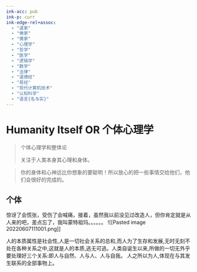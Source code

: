 ```yaml
---
ink-acc: pub
ink-p: curr
ink-edge-rel+assoc:
  - "道家"
  - "佛家"
  - "儒家"
  - "心理学"
  - "哲学"
  - "医学"
  - "逻辑学"
  - "数学"
  - "法律"
  - "道德经"
  - "易经"
  - "现代计算机技术"
  - "认知科学"
  - "语言{名与实}"
---
```


# Humanity Itself OR 个体心理学

> 个体心理学和整体论
> 
> 关注于人类本身其心理和身体。

> 你的身体和心神远比你想象的要聪明！所以放心的把一些事情交给他们，他们会很好的完成的。


## 个体

惊讶了会慌张，受伤了会喊痛，接着，虽然我以前没见过改造人，但你肯定就是从人来的吧，差点忘了，我叫蒙特祖玛。。。。。。
![[Pasted image 20220607111001.png]]



人的本质属性是社会性,人是一切社会关系的总和,而人为了生存和发展,无时无刻不处在各种关系之中,这就是人的本质,逃无可逃。人类自诞生以来,所做的一切无外乎要处理好三个关系:即人与自然、人与人、人与自我。 人之所以为人,体现在与其发生联系的全部事物上。
